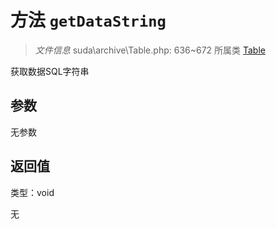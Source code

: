 # 方法 `getDataString`

> *文件信息* suda\archive\Table.php: 636~672
> 所属类 [Table](../Table.md)


获取数据SQL字符串


## 参数


无参数


## 返回值

类型：void

无

